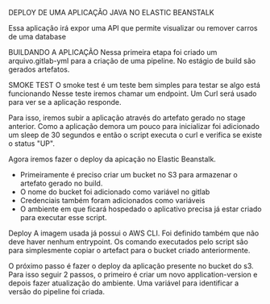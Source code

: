 DEPLOY DE UMA APLICAÇÃO JAVA NO ELASTIC BEANSTALK

Essa aplicação irá expor uma API que permite visualizar ou remover carros de uma database

BUILDANDO A APLICAÇÃO
Nessa primeira etapa foi criado um arquivo.gitlab-yml para a criação de uma pipeline. No estágio de build são gerados artefatos. 

SMOKE TEST
O smoke test é um teste bem simples para testar se algo está funcionando
Nesse teste iremos chamar um endpoint. Um Curl será usado para ver se a aplicação responde.

Para isso, iremos subir a aplicação através do artefato gerado no stage anterior. Como a aplicação demora um pouco para inicializar foi adicionado um sleep de 30 segundos e então o script executa o curl e verifica se existe o status "UP". 

Agora iremos fazer o deploy da apicação no Elastic Beanstalk.
- Primeiramente é preciso criar um bucket no S3 para armazenar o artefato gerado no build.
- O nome do bucket foi adicionado como variável no gitlab
- Credenciais também foram adicionados como variáveis
- O ambiente em que ficará hospedado o aplicativo precisa já estar criado para executar esse script.

Deploy
A imagem usada já possui o AWS CLI. Foi definido também que não deve haver nenhum entrypoint. Os comando executados pelo script são para simplesmente copiar o artefact para o bucket criado anteriormente.

O próximo passo é fazer o deploy da aplicação presente no bucket do s3. Para isso seguir 2 passos, o primeiro é criar um novo application-version e depois fazer atualização do ambiente.
Uma variável para identificar a versão do pipeline foi criada.